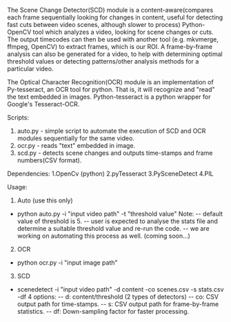 The Scene Change Detector(SCD) module is a content-aware(compares each frame sequentially looking for changes in content, useful for detecting fast cuts between video scenes, although slower to process)
Python-OpenCV tool which analyzes a video, looking for scene changes or cuts. The output timecodes can then be used with another tool (e.g. mkvmerge, ffmpeg, OpenCV) to extract frames, which is our ROI. A frame-by-frame analysis can also be generated for a video,
to help with determining optimal threshold values or detecting patterns/other analysis methods for a particular video.

The Optical Character Recognition(OCR) module is an implementation of Py-tesseract, an OCR tool for python.
That is, it will recognize and "read" the text embedded in images. Python-tesseract is a python wrapper for Google's Tesseract-OCR.

Scripts:
1. auto.py - simple script to automate the execution of SCD and OCR modules sequentially for the same video.
2. ocr.py - reads "text" embedded in image.
3. scd.py - detects scene changes and outputs time-stamps and frame numbers(CSV format).

Dependencies:
1.OpenCv (python)
2.pyTesseract
3.PySceneDetect
4.PIL

Usage:
1. Auto (use this only)
  - python auto.py -i "input video path" -t "threshold value"
    Note:
      -- default value of threshold is 5.
      -- user is expected to analyse the stats file and determine a suitable threshold value and re-run the code.
      -- we are working on automating this process as well. (coming soon...)
      
2. OCR
  - python ocr.py -i "input image path"
  
3. SCD
  - scenedetect -i "input video path" -d content -co scenes.csv -s stats.csv -df 4
    options:
        -- d: content/threshold (2 types of detectors)
        -- co: CSV output path for time-stamps.
        -- s: CSV output path for frame-by-frame statistics.
        -- df: Down-sampling factor for faster processing.
